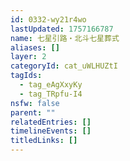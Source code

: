 ```yaml
---
id: 0332-wy21r4wo
lastUpdated: 1757166787
name: 七星引路・北斗七星葬式
aliases: []
layer: 2
categoryId: cat_uWLHUZtI
tagIds:
  - tag_eAgXxyKy
  - tag_TRpfu-I4
nsfw: false
parent: ""
relatedEntries: []
timelineEvents: []
titledLinks: []
---
```


